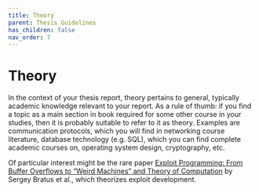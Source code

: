 ```yaml
---
title: Theory
parent: Thesis Guidelines
has_children: false
nav_order: 7
---
```


# Theory

In the context of your thesis report, theory pertains to general, typically academic knowledge relevant to your report. As a rule of thumb: if you find a topic as a main section in book required for some other course in your studies, then it is probably suitable to refer to it as theory. Examples are communication protocols, which you will find in networking course literature, database technology (e.g. SQL), which you can find complete academic courses on, operating system design, cryptography, etc. 

Of particular interest might be the rare paper [Exploit Programming: From Buffer Overflows to “Weird Machines” and Theory of Computation](https://pages.cpsc.ucalgary.ca/~locasto/papers/login-bratus-wm.pdf) by Sergey Bratus et al., which theorizes exploit development. 
